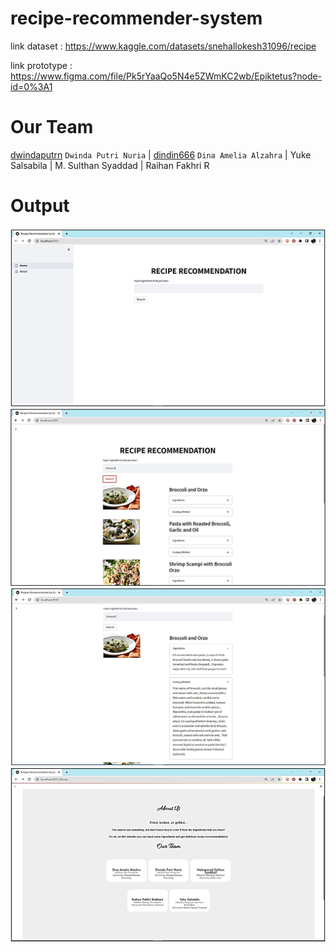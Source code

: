 # recipe-recommender-system
link dataset : https://www.kaggle.com/datasets/snehallokesh31096/recipe

link prototype : https://www.figma.com/file/Pk5rYaaQo5N4e5ZWmKC2wb/Epiktetus?node-id=0%3A1

# Our Team
[dwindaputrn](https://github.com/dwindaputrn) `Dwinda Putri Nuria` | [dindin666](https://github.com/dindin666) `Dina Amelia Alzahra` | Yuke Salsabila | M. Sulthan Syaddad | Raihan Fakhri R

# Output
![lampu](https://github.com/dwindaputrn/recipe-recommender-system/blob/master/pict/1.png)
![lampu](https://github.com/dwindaputrn/recipe-recommender-system/blob/master/pict/2.png)
![lampu](https://github.com/dwindaputrn/recipe-recommender-system/blob/master/pict/3.png)
![lampu](https://github.com/dwindaputrn/recipe-recommender-system/blob/master/pict/4.png)


